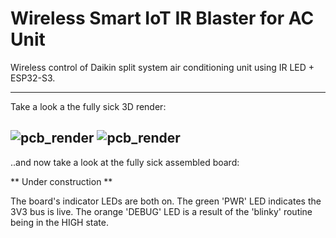 # Wireless Smart IoT IR Blaster for AC Unit

Wireless control of Daikin split system air conditioning unit using IR LED + ESP32-S3.

---
Take a look a the fully sick 3D render:

![pcb_render](docs/render_front.png)
![pcb_render](docs/render_back.png)
---
..and now take a look at the fully sick assembled board:

** Under construction **

The board's indicator LEDs are both on. The green 'PWR' LED indicates the 3V3 bus is live. The orange 'DEBUG' LED is a result of the 'blinky' routine being in the HIGH state.


